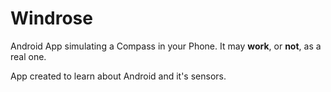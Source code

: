 Windrose
========

Android App simulating a Compass in your Phone. It may **work**, or **not**, as a real one.

App created to learn about Android and it's sensors.
